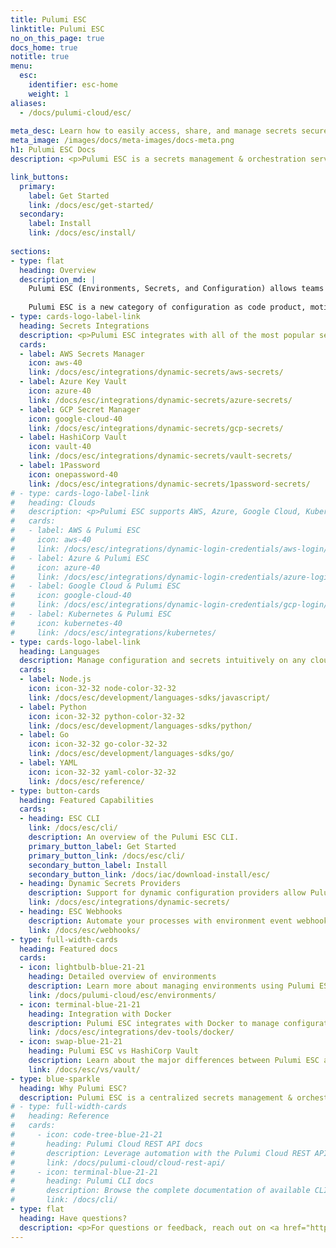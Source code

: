 ```yaml
---
title: Pulumi ESC
linktitle: Pulumi ESC
no_on_this_page: true
docs_home: true
notitle: true
menu:
  esc:
    identifier: esc-home
    weight: 1
aliases:
  - /docs/pulumi-cloud/esc/
  
meta_desc: Learn how to easily access, share, and manage secrets securely on any cloud, using your favorite programming languages with Pulumi ESC.
meta_image: /images/docs/meta-images/docs-meta.png
h1: Pulumi ESC Docs
description: <p>Pulumi ESC is a secrets management & orchestration service for environments, secrets, and configurations.</p>

link_buttons:
  primary:
    label: Get Started
    link: /docs/esc/get-started/
  secondary:
    label: Install
    link: /docs/esc/install/
    
sections:
- type: flat
  heading: Overview
  description_md: |
    Pulumi ESC (Environments, Secrets, and Configuration) allows teams to tackle secrets and configuration complexity for modern cloud environments, alleviating maintenance burden and reducing costly mistakes, and creating a “secure by default” posture. 
    
    Pulumi ESC is a new category of configuration as code product, motivated by our experience working with hundreds of Pulumi IaC customers to address their needs in managing secrets and configuration at scale within their Pulumi infrastructure and across other cloud applications and infrastructure projects.
- type: cards-logo-label-link
  heading: Secrets Integrations
  description: <p>Pulumi ESC integrates with all of the most popular secrets stores to pull and synchronize secrets and configuration data.</p>
  cards:
  - label: AWS Secrets Manager
    icon: aws-40
    link: /docs/esc/integrations/dynamic-secrets/aws-secrets/
  - label: Azure Key Vault
    icon: azure-40
    link: /docs/esc/integrations/dynamic-secrets/azure-secrets/
  - label: GCP Secret Manager
    icon: google-cloud-40
    link: /docs/esc/integrations/dynamic-secrets/gcp-secrets/
  - label: HashiCorp Vault
    icon: vault-40
    link: /docs/esc/integrations/dynamic-secrets/vault-secrets/
  - label: 1Password
    icon: onepassword-40
    link: /docs/esc/integrations/dynamic-secrets/1password-secrets/
# - type: cards-logo-label-link
#   heading: Clouds
#   description: <p>Pulumi ESC supports AWS, Azure, Google Cloud, Kubernetes, and <a href="/docs/esc/integrations/">more</a>.</p>
#   cards:
#   - label: AWS & Pulumi ESC
#     icon: aws-40
#     link: /docs/esc/integrations/dynamic-login-credentials/aws-login/
#   - label: Azure & Pulumi ESC
#     icon: azure-40
#     link: /docs/esc/integrations/dynamic-login-credentials/azure-login/
#   - label: Google Cloud & Pulumi ESC
#     icon: google-cloud-40
#     link: /docs/esc/integrations/dynamic-login-credentials/gcp-login/
#   - label: Kubernetes & Pulumi ESC
#     icon: kubernetes-40
#     link: /docs/esc/integrations/kubernetes/
- type: cards-logo-label-link
  heading: Languages
  description: Manage configuration and secrets intuitively on any cloud using familiar languages.
  cards:
  - label: Node.js
    icon: icon-32-32 node-color-32-32
    link: /docs/esc/development/languages-sdks/javascript/
  - label: Python
    icon: icon-32-32 python-color-32-32
    link: /docs/esc/development/languages-sdks/python/
  - label: Go
    icon: icon-32-32 go-color-32-32
    link: /docs/esc/development/languages-sdks/go/
  - label: YAML
    icon: icon-32-32 yaml-color-32-32
    link: /docs/esc/reference/
- type: button-cards
  heading: Featured Capabilities
  cards:
  - heading: ESC CLI
    link: /docs/esc/cli/
    description: An overview of the Pulumi ESC CLI.
    primary_button_label: Get Started
    primary_button_link: /docs/esc/cli/
    secondary_button_label: Install
    secondary_button_link: /docs/iac/download-install/esc/
  - heading: Dynamic Secrets Providers
    description: Support for dynamic configuration providers allow Pulumi ESC to integrate with secrets stored in any other provider.
    link: /docs/esc/integrations/dynamic-secrets/
  - heading: ESC Webhooks
    description: Automate your processes with environment event webhooks.
    link: /docs/esc/webhooks/
- type: full-width-cards
  heading: Featured docs
  cards:
  - icon: lightbulb-blue-21-21
    heading: Detailed overview of environments
    description: Learn more about managing environments using Pulumi ESC.
    link: /docs/pulumi-cloud/esc/environments/
  - icon: terminal-blue-21-21
    heading: Integration with Docker
    description: Pulumi ESC integrates with Docker to manage configuration and secrets while running docker commands.
    link: /docs/esc/integrations/dev-tools/docker/
  - icon: swap-blue-21-21
    heading: Pulumi ESC vs HashiCorp Vault
    description: Learn about the major differences between Pulumi ESC and HashiCorp Vault.
    link: /docs/esc/vs/vault/
- type: blue-sparkle
  heading: Why Pulumi ESC?
  description: Pulumi ESC is a centralized secrets management & orchestration service. Easily access, share, and manage secrets securely on any cloud using your favorite programming languages. Pull and sync secrets with any secrets store, and consume secrets in any application, tool, or CI/CD platform.
# - type: full-width-cards
#   heading: Reference
#   cards:
#     - icon: code-tree-blue-21-21
#       heading: Pulumi Cloud REST API docs
#       description: Leverage automation with the Pulumi Cloud REST API.
#       link: /docs/pulumi-cloud/cloud-rest-api/
#     - icon: terminal-blue-21-21
#       heading: Pulumi CLI docs
#       description: Browse the complete documentation of available CLI commands.
#       link: /docs/cli/
- type: flat
  heading: Have questions?
  description: <p>For questions or feedback, reach out on <a href="https://slack.pulumi.com" target="_blank">community Slack</a>, <a href="https://github.com/pulumi" target="_blank">GitHub</a>, or <a href="/support/">contact support</a>.</p>
---
```

